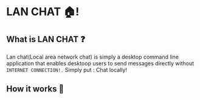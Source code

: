 # LAN CHAT 🏠!

## What is LAN CHAT ❓
Lan chat(Local area network chat) is simply a desktop command line application that enables desktoop users to send messages directly without `INTERNET CONNECTION!.`
Simply put : Chat locally!

## How it works 🔩
